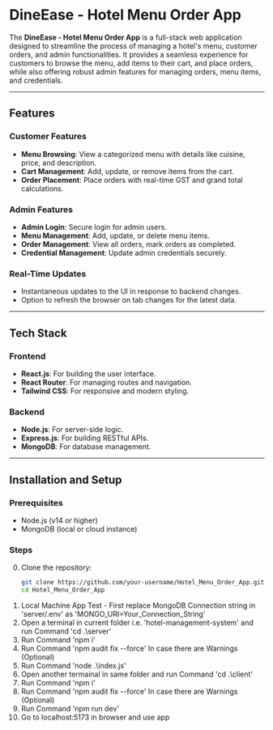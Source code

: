# DineEase - Hotel Menu Order App

The **DineEase - Hotel Menu Order App** is a full-stack web application designed to streamline the process of managing a hotel's menu, customer orders, and admin functionalities. It provides a seamless experience for customers to browse the menu, add items to their cart, and place orders, while also offering robust admin features for managing orders, menu items, and credentials.

---

## Features

### **Customer Features**

- **Menu Browsing**: View a categorized menu with details like cuisine, price, and description.
- **Cart Management**: Add, update, or remove items from the cart.
- **Order Placement**: Place orders with real-time GST and grand total calculations.

### **Admin Features**

- **Admin Login**: Secure login for admin users.
- **Menu Management**: Add, update, or delete menu items.
- **Order Management**: View all orders, mark orders as completed. 
- **Credential Management**: Update admin credentials securely.

### **Real-Time Updates**

- Instantaneous updates to the UI in response to backend changes.
- Option to refresh the browser on tab changes for the latest data.

---

## Tech Stack

### **Frontend**

- **React.js**: For building the user interface.
- **React Router**: For managing routes and navigation.
- **Tailwind CSS**: For responsive and modern styling.

### **Backend**

- **Node.js**: For server-side logic.
- **Express.js**: For building RESTful APIs.
- **MongoDB**: For database management.

---

## Installation and Setup

### **Prerequisites**

- Node.js (v14 or higher)
- MongoDB (local or cloud instance)

### **Steps**

0. Clone the repository:
   ```bash
   git clone https://github.com/your-username/Hotel_Menu_Order_App.git
   cd Hotel_Menu_Order_App
   ```
1. Local Machine App Test - First replace MongoDB Connection string in 'server/.env' as 'MONGO_URI=Your_Connection_String'
2. Open a terminal in current folder i.e. 'hotel-management-system' and run Command 'cd .\server\'
3. Run Command 'npm i'
4. Run Command 'npm audit fix --force' In case there are Warnings (Optional)
5. Run Command 'node .\index.js'
6. Open another termainal in same folder and run Command 'cd .\client\'
7. Run Command 'npm i'
8. Run Command 'npm audit fix --force' In case there are Warnings (Optional)
9. Run Command 'npm run dev'
10. Go to localhost:5173 in browser and use app

